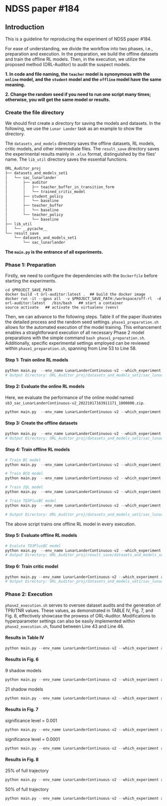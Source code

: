 # NDSS paper #184

## Introduction

This is a guideline for reproducing the experiment of NDSS paper #184. 

For ease of understanding, we divide the workflow into two phases, i.e., preparation and execution. In the preparation, we build the offline datasets and train the offline RL models. Then, in the execution, we utilize the proposed method (ORL-Auditor) to audit the suspect models.

**1. In code and file naming, the `teacher` model is synonymous with the `online` model, and the `student` model and the `offline` model have the same meaning.**

**2. Change the random seed if you need to run one script many times; otherwise, you will get the same model or results.**

### Create the file directory

We should first create a directory for saving the models and datasets. In the following, we use the `Lunar Lander` task as an example to show the directory.

The `datasets_and_models` directory saves the offline datasets, RL models, critic models, and other intermediate files.
The `result_save` directory saves the experimental results mainly in `.xlsx` format, distinguished by the files' name.
The `lib_util` directory saves the essential functions.

```python
ORL_Auditor_proj
├── datasets_and_models_set1
│   └── sac_lunarlander
│       ├── auditor
│       │   ├── teacher_buffer_in_transition_form
│       │   └── trained_critic_model
│       ├── student_policy
│       │   └── baseline
│       ├── teacher_buffer
│       │   └── baseline
│       └── teacher_policy
│           └── baseline
├── lib_util
│   └── __pycache__
└── result_save
    └── datasets_and_models_set1
        └── sac_lunarlander
```

**The `main.py` is the entrance of all experiments.**

### Phase 1: Preparation

Firstly, we need to configure the dependencies with the `Dockerfile` before starting the experiments.

```/bin/bash
cd $PROJECT_SAVE_PATH
docker build -t orl-auditor:latest .  ## build the docker image
docker run -it --gpus all  -v $PROJECT_SAVE_PATH:/workspace/off-rl  -d  orl-auditor:latest   /bin/bash   ## start a container
source activate   ## activate the virtualenv (venv)
```

Then, we can advance to the following steps.
Table II of the paper illustrates the detailed process and the random seed settings.
`phase1_preparation.sh` allows for the automated execution of the model training. This enhancement enables a straightforward execution of all necessary Phase 2 model preparations with the simple command `bash phase1_preparation.sh`. Additionally, specific experimental settings employed can be reviewed within `phase1_preparation.sh`, spanning from Line 53 to Line 58.

#### Step 1: Train online RL models

```python
python main.py  --env_name LunarLanderContinuous-v2 --which_experiment train_teacher_model  --teacher_save_path ./datasets_and_models_set1/sac_lunarlander/teacher_policy/baseline  --teacher_train_times 1000000 --random_seed 0  --cuda 0
# Output Directory: ORL_Auditor_proj/datasets_and_models_set1/sac_lunarlander/teacher_policy/baseline
```

#### Step 2: Evaluate the online RL models

Here, we evaluate the performance of the online model named `sb3_sac_LunarLanderContinuous-v2_20221017163911171_1000000.zip`. 

```python
python main.py  --env_name LunarLanderContinuous-v2 --which_experiment eval_teacher_model  --teacher_save_path ./datasets_and_models_set1/sac_lunarlander/teacher_policy/baseline/sb3_sac_LunarLanderContinuous-v2_20221017163911171_1000000.zip  --cuda 0
```

#### Step 3: Create the offline datasets

```python
python main.py  --env_name LunarLanderContinuous-v2 --which_experiment teacher_buffer_create --teacher_save_path ./datasets_and_models_set1/sac_lunarlander/teacher_policy/baseline/sb3_sac_LunarLanderContinuous-v2_20221017163911171_1000000.zip --teacher_buffer_length 50000 --random_seed 0 --cuda 0
# Output Directory: ORL_Auditor_proj/datasets_and_models_set1/sac_lunarlander/teacher_buffer/baseline
```

#### Step 4: Train offline RL models

```python
# Train BC model
python main.py  --env_name LunarLanderContinuous-v2 --which_experiment train_student_model --student_agent_type  BC  --teacher_buffer_save_path ./datasets_and_models_set1/sac_lunarlander/teacher_buffer/baseline/sb3_sac_LunarLanderContinuous-v2_20221017163911171_1000000-50000.h5 --random_seed 0 --cuda 0

# Train BCQ model
python main.py  --env_name LunarLanderContinuous-v2 --which_experiment train_student_model --student_agent_type  BCQ  --teacher_buffer_save_path ./datasets_and_models_set1/sac_lunarlander/teacher_buffer/baseline/sb3_sac_LunarLanderContinuous-v2_20221017163911171_1000000-50000.h5 --random_seed 0 --cuda 0

# Train IQL model
python main.py  --env_name LunarLanderContinuous-v2 --which_experiment train_student_model --student_agent_type  IQL  --teacher_buffer_save_path ./datasets_and_models_set1/sac_lunarlander/teacher_buffer/baseline/sb3_sac_LunarLanderContinuous-v2_20221017163911171_1000000-50000.h5 --random_seed 0 --cuda 0

# Train TD3PlusBC model
python main.py  --env_name LunarLanderContinuous-v2 --which_experiment train_student_model --student_agent_type  TD3PlusBC  --teacher_buffer_save_path ./datasets_and_models_set1/sac_lunarlander/teacher_buffer/baseline/sb3_sac_LunarLanderContinuous-v2_20221017163911171_1000000-50000.h5 --random_seed 0 --cuda 0

# Output Directory: ORL_Auditor_proj/datasets_and_models_set1/sac_lunarlander/student_policy/baseline
```

The above script trains one offline RL model in every execution. 

#### Step 5: Evaluate offline RL models

```python
# Evalute TD3PlusBC model
python main.py  --env_name LunarLanderContinuous-v2 --which_experiment eval_student_model --student_agent_type  TD3PlusBC  --teacher_buffer_save_path ./datasets_and_models_set1/sac_lunarlander/teacher_buffer/baseline/sb3_sac_LunarLanderContinuous-v2_20221017163911171_1000000-50000.h5 --student_model_tag model_50000.pt --random_seed 0 --cuda 0
# Output Directory: ORL_Auditor_proj/result_save/datasets_and_models_set1/sac_lunarlander
```

#### Step 6: Train critic model

```python
python main.py --env_name LunarLanderContinuous-v2 --which_experiment auditor_train_critic_model  --teacher_buffer_save_path ./datasets_and_models_set1/sac_lunarlander/teacher_buffer/baseline/sb3_sac_LunarLanderContinuous-v2_20221017163911171_1000000-50000.h5  --random_seed 0 --cuda 0
# Output Directory: ORL_Auditor_proj/datasets_and_models_set1/sac_lunarlander/auditor/trained_critic_model/baseline
```

### Phase 2: Execution

`phase2_execution.sh` serves to oversee dataset audits and the generation of TPR/TNR values. These values, as demonstrated in TABLE IV, Fig. 7, and Fig. 8, effectively showcase the prowess of ORL-Auditor. Modifications to hyperparameter settings can also be easily implemented within `phase2_execution.sh`, found between Line 43 and Line 46.

#### Results in Table IV
```python
python main.py --env_name LunarLanderContinuous-v2 --which_experiment audit_dataset  --teacher_buffer_save_path ./datasets_and_models_set1/sac_lunarlander/teacher_buffer/baseline/sb3_sac_LunarLanderContinuous-v2_20221017163911171_1000000-50000.h5 --critic_model_tag ckpt_200.pt --student_model_tag model_50000.pt --student_agent_type  TD3PlusBC  --num_of_audited_episode 50 --num_shadow_student 15 --random_seed 0 --cuda 0
```

#### Results in Fig. 6

9 shadow models

```python
python main.py --env_name LunarLanderContinuous-v2 --which_experiment audit_dataset  --teacher_buffer_save_path ./datasets_and_models_set1/sac_lunarlander/teacher_buffer/baseline/sb3_sac_LunarLanderContinuous-v2_20221017163911171_1000000-50000.h5 --critic_model_tag ckpt_200.pt --student_model_tag model_50000.pt --student_agent_type  TD3PlusBC  --num_of_audited_episode 50 --num_shadow_student 9 --random_seed 0 --cuda 0
```

21 shadow models

```python
python main.py --env_name LunarLanderContinuous-v2 --which_experiment audit_dataset  --teacher_buffer_save_path ./datasets_and_models_set1/sac_lunarlander/teacher_buffer/baseline/sb3_sac_LunarLanderContinuous-v2_20221017163911171_1000000-50000.h5 --critic_model_tag ckpt_200.pt --student_model_tag model_50000.pt --student_agent_type  TD3PlusBC  --num_of_audited_episode 50 --num_shadow_student 9 --random_seed 0 --cuda 0
```

#### Results in Fig. 7

significance level = 0.001

```python
python main.py --env_name LunarLanderContinuous-v2 --which_experiment audit_dataset  --teacher_buffer_save_path ./datasets_and_models_set1/sac_lunarlander/teacher_buffer/baseline/sb3_sac_LunarLanderContinuous-v2_20221017163911171_1000000-50000.h5 --critic_model_tag ckpt_200.pt --student_model_tag model_50000.pt --student_agent_type  TD3PlusBC  --num_of_audited_episode 50 --significance_level 0.001 --random_seed 0 --cuda 0
```

significance level = 0.0001

```python
python main.py --env_name LunarLanderContinuous-v2 --which_experiment audit_dataset  --teacher_buffer_save_path ./datasets_and_models_set1/sac_lunarlander/teacher_buffer/baseline/sb3_sac_LunarLanderContinuous-v2_20221017163911171_1000000-50000.h5 --critic_model_tag ckpt_200.pt --student_model_tag model_50000.pt --student_agent_type  TD3PlusBC  --num_of_audited_episode 50 --significance_level 0.0001 --random_seed 0 --cuda 0
```

#### Results in Fig. 8

25% of full trajectory

```python
python main.py --env_name LunarLanderContinuous-v2 --which_experiment audit_dataset  --teacher_buffer_save_path ./datasets_and_models_set1/sac_lunarlander/teacher_buffer/baseline/sb3_sac_LunarLanderContinuous-v2_20221017163911171_1000000-50000.h5 --critic_model_tag ckpt_200.pt --student_model_tag model_50000.pt --student_agent_type  TD3PlusBC  --num_of_audited_episode 50 --trajectory_size 0.25 --random_seed 0 --cuda 0
```

50% of full trajectory

```python
python main.py --env_name LunarLanderContinuous-v2 --which_experiment audit_dataset  --teacher_buffer_save_path ./datasets_and_models_set1/sac_lunarlander/teacher_buffer/baseline/sb3_sac_LunarLanderContinuous-v2_20221017163911171_1000000-50000.h5 --critic_model_tag ckpt_200.pt --student_model_tag model_50000.pt --student_agent_type  TD3PlusBC  --num_of_audited_episode 50 --trajectory_size 0.25 --random_seed 0 --cuda 0
```


<!-- Finally, we save the results into a `JSON` file. -->
